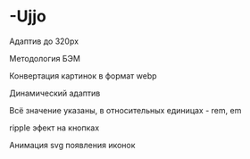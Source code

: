 # -Ujjo

Адаптив до 320px

Методология БЭМ

Конвертация картинок в формат webp

Динамический адаптив

Всё значение указаны, в относительных единицах - rem, em

ripple эфект на кнопках

Анимация svg появления иконок  
